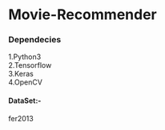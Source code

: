 # Movie-Recommender

### Dependecies
1.Python3 <br/>
2.Tensorflow <br/>
3.Keras <br/>
4.OpenCV <br/>

#### DataSet:-
fer2013
